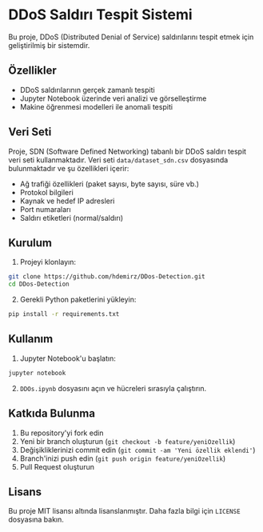 # DDoS Saldırı Tespit Sistemi

Bu proje, DDoS (Distributed Denial of Service) saldırılarını tespit etmek için geliştirilmiş bir sistemdir.

## Özellikler

- DDoS saldırılarının gerçek zamanlı tespiti
- Jupyter Notebook üzerinde veri analizi ve görselleştirme
- Makine öğrenmesi modelleri ile anomali tespiti

## Veri Seti

Proje, SDN (Software Defined Networking) tabanlı bir DDoS saldırı tespit veri seti kullanmaktadır. Veri seti `data/dataset_sdn.csv` dosyasında bulunmaktadır ve şu özellikleri içerir:

- Ağ trafiği özellikleri (paket sayısı, byte sayısı, süre vb.)
- Protokol bilgileri
- Kaynak ve hedef IP adresleri
- Port numaraları
- Saldırı etiketleri (normal/saldırı)

## Kurulum

1. Projeyi klonlayın:
```bash
git clone https://github.com/hdemirz/DDos-Detection.git
cd DDos-Detection
```

2. Gerekli Python paketlerini yükleyin:
```bash
pip install -r requirements.txt
```

## Kullanım

1. Jupyter Notebook'u başlatın:
```bash
jupyter notebook
```

2. `DDOs.ipynb` dosyasını açın ve hücreleri sırasıyla çalıştırın.

## Katkıda Bulunma

1. Bu repository'yi fork edin
2. Yeni bir branch oluşturun (`git checkout -b feature/yeniOzellik`)
3. Değişikliklerinizi commit edin (`git commit -am 'Yeni özellik eklendi'`)
4. Branch'inizi push edin (`git push origin feature/yeniOzellik`)
5. Pull Request oluşturun

## Lisans

Bu proje MIT lisansı altında lisanslanmıştır. Daha fazla bilgi için `LICENSE` dosyasına bakın.
